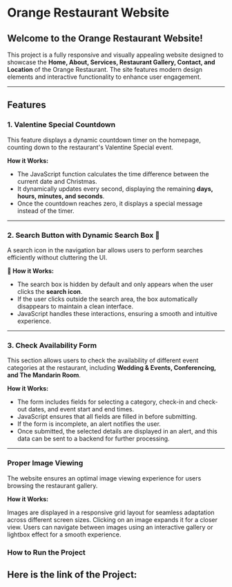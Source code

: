 # **Orange Restaurant Website**  

## **Welcome to the Orange Restaurant Website!**  
This project is a fully responsive and visually appealing website designed to showcase the **Home, About, Services, Restaurant Gallery, Contact, and Location** of the Orange Restaurant. The site features modern design elements and interactive functionality to enhance user engagement.  

---

## **Features**  

### **1. Valentine Special Countdown**  
This feature displays a dynamic countdown timer on the homepage, counting down to the restaurant's Valentine Special event.  

**How it Works:**  
- The JavaScript function calculates the time difference between the current date and Christmas.  
- It dynamically updates every second, displaying the remaining **days, hours, minutes, and seconds**.  
- Once the countdown reaches zero, it displays a special message instead of the timer.  

---

### **2. Search Button with Dynamic Search Box 🔎**  
A search icon in the navigation bar allows users to perform searches efficiently without cluttering the UI.  

**🔹 How it Works:**  
- The search box is hidden by default and only appears when the user clicks the **search icon**.  
- If the user clicks outside the search area, the box automatically disappears to maintain a clean interface.  
- JavaScript handles these interactions, ensuring a smooth and intuitive experience.  

---

### **3. Check Availability Form**  
This section allows users to check the availability of different event categories at the restaurant, including **Wedding & Events, Conferencing, and The Mandarin Room**.  

**How it Works:**  
- The form includes fields for selecting a category, check-in and check-out dates, and event start and end times.  
- JavaScript ensures that all fields are filled in before submitting.  
- If the form is incomplete, an alert notifies the user.  
- Once submitted, the selected details are displayed in an alert, and this data can be sent to a backend for further processing.  

---

### **Proper Image Viewing**
The website ensures an optimal image viewing experience for users browsing the restaurant gallery.

**How it Works:**

Images are displayed in a responsive grid layout for seamless adaptation across different screen sizes.
Clicking on an image expands it for a closer view.
Users can navigate between images using an interactive gallery or lightbox effect for a smooth experience.

### **How to Run the Project**

Here is the link of the Project:
---
